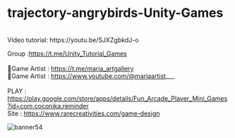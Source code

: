 # trajectory-angrybirds-Unity-Games
<br />
Video tutorial: https://youtu.be/SJXZgbkdJ-o <br />

Group :https://t.me/Unity_Tutorial_Games<br /><br />
🎨Game Artist : https://t.me/maria_artgallery<br />
🎨Game Artist : https://www.youtube.com/@mariaartist___  <br /><br />
PLAY : https://play.google.com/store/apps/details/Fun_Arcade_Player_Mini_Games?id=com.coconika.reminder<br />
Site : https://www.rarecreativities.com/game-design <br />


![banner54](https://user-images.githubusercontent.com/83016119/217825482-ce7aafd8-50b4-47dc-b336-bc615dae7aee.png)
